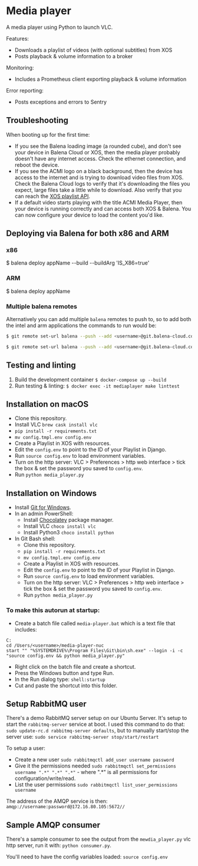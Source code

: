 Media player
============

A media player using Python to launch VLC.

Features:
* Downloads a playlist of videos (with optional subtitles) from XOS
* Posts playback & volume information to a broker

Monitoring:
* Includes a Prometheus client exporting playback & volume information

Error reporting:
* Posts exceptions and errors to Sentry

## Troubleshooting

When booting up for the first time:

* If you see the Balena loading image (a rounded cube), and don't see your device in Balena Cloud or XOS, then the media player probably doesn't have any internet access. Check the ethernet connection, and reboot the device.
* If you see the ACMI logo on a black background, then the device has access to the internet and is trying to download video files from XOS. Check the Balena Cloud logs to verify that it's downloading the files you expect, large files take a little while to download. Also verify that you can reach the [XOS playlist API](https://xos.acmi.net.au/api/playlists/1/).
* If a default video starts playing with the title ACMI Media Player, then your device is running correctly and can access both XOS & Balena. You can now configure your device to load the content you'd like.

## Deploying via Balena for both x86 and ARM

### x86

$ balena deploy appName --build --buildArg 'IS_X86=true'

### ARM

$ balena deploy appName

### Multiple balena remotes

Alternatively you can add multiple `balena` remotes to push to, so to add both the intel and arm applications the commands to run would be:

```bash
$ git remote set-url balena --push --add <username>@git.balena-cloud.com:<username>/<pi balena app name>.git

$ git remote set-url balena --push --add <username>@git.balena-cloud.com:<username>/<x86 balena app name>.git
```

## Testing and linting

1. Build the development container `$ docker-compose up --build`
2. Run testing & linting: `$ docker exec -it mediaplayer make linttest`

## Installation on macOS

* Clone this repository.
* Install VLC `brew cask install vlc`
* `pip install -r requirements.txt`
* `mv config.tmpl.env config.env`
* Create a Playlist in XOS with resources.
* Edit the `config.env` to point to the ID of your Playlist in Django.
* Run `source config.env` to load environment variables.
* Turn on the http server: VLC > Preferences > http web interface > tick the box & set the password you saved to `config.env`.
* Run `python media_player.py`

## Installation on Windows

* Install [Git for Windows](https://git-scm.com/download/win).
* In an admin PowerShell:
  * Install [Chocolatey](https://chocolatey.org) package manager.
  * Install VLC `choco install vlc`
  * Install Python3 `choco install python`
* In Git Bash shell:
  * Clone this repository.
  * `pip install -r requirements.txt`
  * `mv config.tmpl.env config.env`
  * Create a Playlist in XOS with resources.
  * Edit the `config.env` to point to the ID of your Playlist in Django.
  * Run `source config.env` to load environment variables.
  * Turn on the http server: VLC > Preferences > http web interface > tick the box & set the password you saved to `config.env`.
  * Run `python media_player.py`

### To make this autorun at startup:

* Create a batch file called `media-player.bat` which is a text file that includes:

```batch
C:
cd /Users/<username>/media-player-nuc
start "" "%SYSTEMDRIVE%\Program Files\Git\bin\sh.exe" --login -i -c "source config.env && python media_player.py"
```

* Right click on the batch file and create a shortcut.
* Press the Windows button and type Run.
* In the Run dialog type: `shell:startup`
* Cut and paste the shortcut into this folder.

## Setup RabbitMQ user

There's a demo RabbitMQ server setup on our Ubuntu Server. It's setup to start the `rabbitmq-server` service at boot. I used this command to do that: `sudo update-rc.d rabbitmq-server defaults`, but to manually start/stop the server use: `sudo service rabbitmq-server stop/start/restart`

To setup a user:

* Create a new user `sudo rabbitmqctl add_user username password`
* Give it the permissions needed `sudo rabbitmqctl set_permissions username ".*" ".*" ".*"` - where ".*" is all permissions for configuration/write/read.
* List the user permissions `sudo rabbitmqctl list_user_permissions username`

The address of the AMQP service is then: `amqp://username:password@172.16.80.105:5672//`

## Sample AMQP consumer

There's a sample consumer to see the output from the `mewdia_player.py` vlc http server, run it with: `python consumer.py`.

You'll need to have the config variables loaded: `source config.env`
